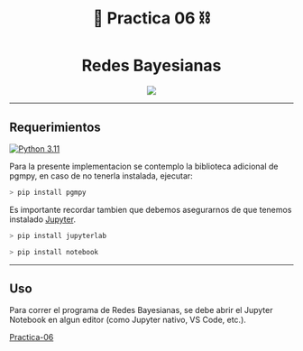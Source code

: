 <div align="center">

# 🤖 **Practica 06** ⛓️



# **Redes Bayesianas**


</div>



<div align="center">

[![](https://media.licdn.com/dms/image/C5612AQEt5xJTvQ0HDg/article-cover_image-shrink_720_1280/0/1639491776767?e=2147483647&v=beta&t=UBinXxrQFkHNQVSkZkGeJouOpfcDwu2HTT7zWPo_kiY)](https://www.youtube.com/watch?v=hT_nvWreIhg)

</div>

---

## **Requerimientos**

[![Python 3.11](https://img.shields.io/badge/python-3.11-blue.svg)](https://www.python.org/downloads/release/python-311/)

Para la presente implementacion se contemplo la biblioteca adicional de pgmpy, en caso de no tenerla instalada, ejecutar:

```C
> pip install pgmpy
```

Es importante recordar tambien que debemos asegurarnos de que tenemos instalado [Jupyter](https://jupyter.org/install).

```C
> pip install jupyterlab
```

```C
> pip install notebook
```


---

## **Uso**

Para correr el programa de Redes Bayesianas, se debe abrir el Jupyter Notebook en algun editor (como Jupyter nativo, VS Code, etc.).

[Practica-06](./practica_06.ipynb)
